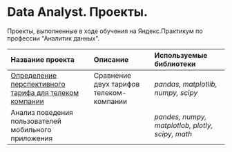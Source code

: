 # Data Analyst. Проекты.

Проекты, выполненные в ходе обучения на Яндекс.Практикум по профессии "Аналитик данных".

| Название проекта | Описание | Используемые библиотеки | 
| :---------------------- | :---------------------- | :---------------------- |
| [Определение перспективного тарифа для телеком компании](statistical_data_analysis) | Сравнение двух тарифов телеком-компании| *pandas, matplotlib, numpy, scipy* |
| Анализ поведения пользователей мобильного приложения |  | *pandes, numpy, matplotlob, plotly, scipy, math* |
